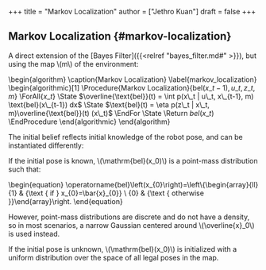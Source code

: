 +++
title = "Markov Localization"
author = ["Jethro Kuan"]
draft = false
+++

## Markov Localization {#markov-localization}

A direct extension of the [Bayes Filter]({{<relref "bayes_filter.md#" >}}), but using the map \\(m\\) of the
environment:

\begin{algorithm}
  \caption{Markov Localization}
  \label{markov\_localization}
  \begin{algorithmic}[1]
    \Procedure{Markov Localization}{$\text{bel}(x\_{t-1}), u\_t, z\_t, m$}
    \ForAll{$x\_t$}
    \State $\overline{\text{bel}}(t) = \int p(x\_t | u\_t, x\_{t-1}, m)
    \text{bel}(x\_{t-1}) dx$
    \State $\text{bel}(t) = \eta p(z\_t | x\_t, m)\overline{\text{bel}}(t) (x\_t)$
    \EndFor
    \State \Return $bel(x\_t)$
    \EndProcedure
  \end{algorithmic}
\end{algorithm}

The initial belief reflects initial knowledge of the robot pose, and
can be instantiated differently:

If the initial pose is known, \\(\mathrm{bel}(x\_0)\\) is a point-mass
distribution such that:

\begin{equation}
  \operatorname{bel}\left(x\_{0}\right)=\left\\{\begin{array}{ll}{1} & {\text { if } x\_{0}=\bar{x}\_{0}} \\ {0} & {\text { otherwise }}\end{array}\right.
\end{equation}

However, point-mass distributions are discrete and do not have a
density, so in most scenarios, a narrow Gaussian centered around
\\(\overline{x}\_0\\) is used instead.

If the initial pose is unknown, \\(\mathrm{bel}(x\_0)\\) is initialized
with a uniform distribution over the space of all legal poses in the map.